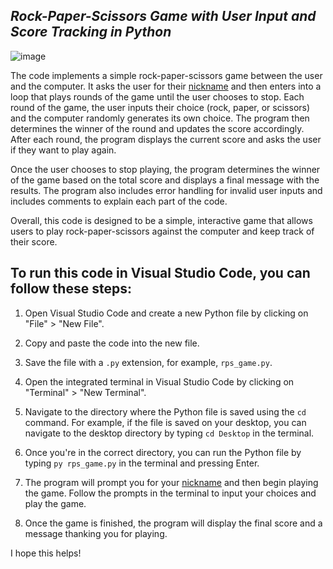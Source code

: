 ## ***Rock-Paper-Scissors Game with User Input and Score Tracking in Python***

![image](https://github.com/parzivalhaliday/python-apps/blob/main/rockpaperscissors/image.png)



The code implements a simple rock-paper-scissors game between the user and the computer. It asks the user for their [nickname](https://github.com/parzivalhaliday/python-apps/blame/d4dea16e8066e3bed9b33bbf3d79dc8eddb9402e/rockpaperscissors/rock-paper-scissors.py#L44) and then enters into a loop that plays rounds of the game until the user chooses to stop. Each round of the game, the user inputs their choice (rock, paper, or scissors) and the computer randomly generates its own choice. The program then determines the winner of the round and updates the score accordingly. After each round, the program displays the current score and asks the user if they want to play again.

Once the user chooses to stop playing, the program determines the winner of the game based on the total score and displays a final message with the results. The program also includes error handling for invalid user inputs and includes comments to explain each part of the code.

Overall, this code is designed to be a simple, interactive game that allows users to play rock-paper-scissors against the computer and keep track of their score.
## To run this code in Visual Studio Code, you can follow these steps:



1. Open Visual Studio Code and create a new Python file by clicking on "File" > "New File".

2. Copy and paste the code into the new file.

3. Save the file with a `.py` extension, for example, `rps_game.py`.

4. Open the integrated terminal in Visual Studio Code by clicking on "Terminal" > "New Terminal".

5. Navigate to the directory where the Python file is saved using the `cd` command. For example, if the file is saved on your desktop, you can navigate to the desktop directory by typing `cd Desktop` in the terminal.

6. Once you're in the correct directory, you can run the Python file by typing `py rps_game.py` in the terminal and pressing Enter.

7. The program will prompt you for your [nickname](https://github.com/parzivalhaliday/python-apps/blame/d4dea16e8066e3bed9b33bbf3d79dc8eddb9402e/rockpaperscissors/rock-paper-scissors.py#L44) and then begin playing the game. Follow the prompts in the terminal to input your choices and play the game.

8. Once the game is finished, the program will display the final score and a message thanking you for playing.

I hope this helps!



